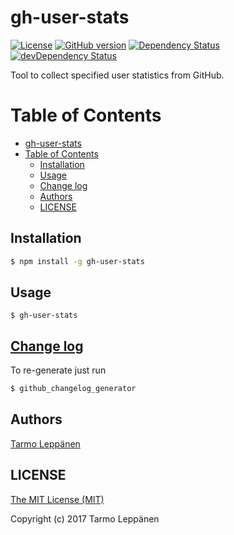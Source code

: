 # gh-user-stats
[![License](http://img.shields.io/:license-mit-blue.svg)](LICENSE)
[![GitHub version](https://badge.fury.io/gh/tarlepp%2Fgh-user-stats.svg)](https://badge.fury.io/gh/tarlepp%2Fgh-user-stats)
[![Dependency Status](https://david-dm.org/tarlepp/gh-user-stats.svg)](https://david-dm.org/tarlepp/gh-user-stats)
[![devDependency Status](https://david-dm.org/tarlepp/gh-user-stats/dev-status.svg)](https://david-dm.org/tarlepp/gh-user-stats#info=devDependencies)

Tool to collect specified user statistics from GitHub.

Table of Contents
=================

  * [gh-user-stats](#gh-user-stats)
  * [Table of Contents](#table-of-contents)
    * [Installation](#installation)
    * [Usage](#usage)
    * [<a href="CHANGELOG.md">Change log</a>](#change-log)
    * [Authors](#authors)
    * [LICENSE](#license)


## Installation
```bash
$ npm install -g gh-user-stats
```

## Usage
```
$ gh-user-stats
```

## [Change log](CHANGELOG.md)
To re-generate just run

```bash
$ github_changelog_generator
```

## Authors
[Tarmo Leppänen](https://github.com/tarlepp)

## LICENSE
[The MIT License (MIT)](LICENSE)

Copyright (c) 2017 Tarmo Leppänen
